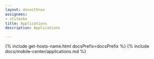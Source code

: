```yaml
---
layout: docwithnav
assignees:
- stitenko
title: Applications
description: Applications

---
```


{% include get-hosts-name.html docsPrefix=docsPrefix %}
{% include docs/mobile-center/applications.md %}
